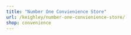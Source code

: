 ```yaml
---
title: "Number One Convienience Store"
url: /keighley/number-one-convienience-store/
shop: convenience
---
```

